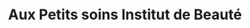 ---
title: "Aux Petits soins Institut de Beauté"
url: /morlaix/aux-petits-soins-institut-de-beaute/
shop: Kosmetik
---